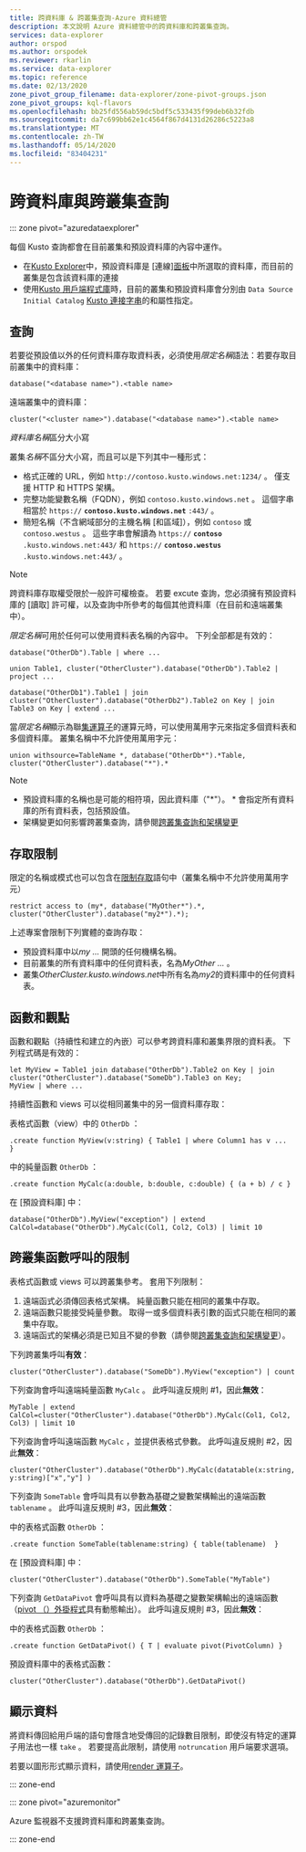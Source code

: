 ```yaml
---
title: 跨資料庫 & 跨叢集查詢-Azure 資料總管
description: 本文說明 Azure 資料總管中的跨資料庫和跨叢集查詢。
services: data-explorer
author: orspod
ms.author: orspodek
ms.reviewer: rkarlin
ms.service: data-explorer
ms.topic: reference
ms.date: 02/13/2020
zone_pivot_group_filename: data-explorer/zone-pivot-groups.json
zone_pivot_groups: kql-flavors
ms.openlocfilehash: bb25fd556ab59dc5bdf5c533435f99deb6b32fdb
ms.sourcegitcommit: da7c699bb62e1c4564f867d4131d26286c5223a8
ms.translationtype: MT
ms.contentlocale: zh-TW
ms.lasthandoff: 05/14/2020
ms.locfileid: "83404231"
---
```

# <a name="cross-database-and-cross-cluster-queries"></a>跨資料庫與跨叢集查詢

::: zone pivot="azuredataexplorer"

每個 Kusto 查詢都會在目前叢集和預設資料庫的內容中運作。
* 在[Kusto Explorer](../tools/kusto-explorer.md)中，預設資料庫是 [連線][面板](../tools/kusto-explorer.md#connections-panel)中所選取的資料庫，而目前的叢集是包含該資料庫的連接
* 使用[Kusto 用戶端程式庫](../api/netfx/about-kusto-data.md)時，目前的叢集和預設資料庫會分別由 `Data Source` `Initial Catalog` [Kusto 連接字串](../api/connection-strings/kusto.md)的和屬性指定。

## <a name="queries"></a>查詢
若要從預設值以外的任何資料庫存取資料表，必須使用*限定名稱*語法：若要存取目前叢集中的資料庫：
```kusto
database("<database name>").<table name>
```
遠端叢集中的資料庫：
```kusto
cluster("<cluster name>").database("<database name>").<table name>
```

*資料庫名稱*區分大小寫

叢集*名稱*不區分大小寫，而且可以是下列其中一種形式：
* 格式正確的 URL，例如 `http://contoso.kusto.windows.net:1234/` 。 僅支援 HTTP 和 HTTPS 架構。
* 完整功能變數名稱（FQDN），例如 `contoso.kusto.windows.net` 。 這個字串相當於 `https://` **`contoso.kusto.windows.net`** `:443/` 。
* 簡短名稱（不含網域部分的主機名稱 [和區域]），例如 `contoso` 或 `contoso.westus` 。 這些字串會解讀為 `https://` **`contoso`** `.kusto.windows.net:443/` 和 `https://` **`contoso.westus`** `.kusto.windows.net:443/` 。

> [!NOTE]
> 跨資料庫存取權受限於一般許可權檢查。
> 若要 excute 查詢，您必須擁有預設資料庫的 [讀取] 許可權，以及查詢中所參考的每個其他資料庫（在目前和遠端叢集中）。

*限定名稱*可用於任何可以使用資料表名稱的內容中。
下列全部都是有效的：

```kusto
database("OtherDb").Table | where ...

union Table1, cluster("OtherCluster").database("OtherDb").Table2 | project ...

database("OtherDb1").Table1 | join cluster("OtherCluster").database("OtherDb2").Table2 on Key | join Table3 on Key | extend ...
```

當*限定名稱*顯示為聯[集運算子](./unionoperator.md)的運算元時，可以使用萬用字元來指定多個資料表和多個資料庫。 叢集名稱中不允許使用萬用字元：

```kusto
union withsource=TableName *, database("OtherDb*").*Table, cluster("OtherCluster").database("*").*
```

> [!NOTE]
>* 預設資料庫的名稱也是可能的相符項，因此資料庫（"&#42;"）。 * 會指定所有資料庫的所有資料表，包括預設值。
>* 架構變更如何影響跨叢集查詢，請參閱[跨叢集查詢和架構變更](../concepts/crossclusterandschemachanges.md)

## <a name="access-restriction"></a>存取限制 
限定的名稱或模式也可以包含在[限制存取](./restrictstatement.md)語句中（叢集名稱中不允許使用萬用字元）
```kusto
restrict access to (my*, database("MyOther*").*, cluster("OtherCluster").database("my2*").*);
```

上述專案會限制下列實體的查詢存取：

* 預設資料庫中以*my ...* 開頭的任何機構名稱。 
* 目前叢集的所有資料庫中的任何資料表，名為*MyOther ...* 。
* 叢集*OtherCluster.kusto.windows.net*中所有名為*my2*的資料庫中的任何資料表。

## <a name="functions-and-views"></a>函數和觀點

函數和觀點（持續性和建立的內嵌）可以參考跨資料庫和叢集界限的資料表。 下列程式碼是有效的：

```kusto
let MyView = Table1 join database("OtherDb").Table2 on Key | join cluster("OtherCluster").database("SomeDb").Table3 on Key;
MyView | where ...
```

持續性函數和 views 可以從相同叢集中的另一個資料庫存取：

表格式函數（view）中的 `OtherDb` ：

```kusto
.create function MyView(v:string) { Table1 | where Column1 has v ...  }  
```

中的純量函數 `OtherDb` ：
```kusto
.create function MyCalc(a:double, b:double, c:double) { (a + b) / c }  
```

在 [預設資料庫] 中：

```kusto
database("OtherDb").MyView("exception") | extend CalCol=database("OtherDb").MyCalc(Col1, Col2, Col3) | limit 10
```

## <a name="limitations-of-cross-cluster-function-calls"></a>跨叢集函數呼叫的限制

表格式函數或 views 可以跨叢集參考。 套用下列限制：

1. 遠端函式必須傳回表格式架構。 純量函數只能在相同的叢集中存取。
2. 遠端函數只能接受純量參數。 取得一或多個資料表引數的函式只能在相同的叢集中存取。
3. 遠端函式的架構必須是已知且不變的參數（請參閱[跨叢集查詢和架構變更](../concepts/crossclusterandschemachanges.md)）。

下列跨叢集呼叫**有效**：

```kusto
cluster("OtherCluster").database("SomeDb").MyView("exception") | count
```

下列查詢會呼叫遠端純量函數 `MyCalc` 。
此呼叫違反規則 #1，因此**無效**：

```kusto
MyTable | extend CalCol=cluster("OtherCluster").database("OtherDb").MyCalc(Col1, Col2, Col3) | limit 10
```

下列查詢會呼叫遠端函數 `MyCalc` ，並提供表格式參數。
此呼叫違反規則 #2，因此**無效**：

```kusto
cluster("OtherCluster").database("OtherDb").MyCalc(datatable(x:string, y:string)["x","y"] ) 
```

下列查詢 `SomeTable` 會呼叫具有以參數為基礎之變數架構輸出的遠端函數 `tablename` 。
此呼叫違反規則 #3，因此**無效**：

中的表格式函數 `OtherDb` ：
```kusto
.create function SomeTable(tablename:string) { table(tablename)  }  
```

在 [預設資料庫] 中：
```kusto
cluster("OtherCluster").database("OtherDb").SomeTable("MyTable")
```

下列查詢 `GetDataPivot` 會呼叫具有以資料為基礎之變數架構輸出的遠端函數（[pivot （）外掛程式](pivotplugin.md)具有動態輸出）。
此呼叫違反規則 #3，因此**無效**：

中的表格式函數 `OtherDb` ：
```kusto
.create function GetDataPivot() { T | evaluate pivot(PivotColumn) }  
```

預設資料庫中的表格式函數：
```kusto
cluster("OtherCluster").database("OtherDb").GetDataPivot()
```

## <a name="displaying-data"></a>顯示資料

將資料傳回給用戶端的語句會隱含地受傳回的記錄數目限制，即使沒有特定的運算子用法也一樣 `take` 。 若要提高此限制，請使用 `notruncation` 用戶端要求選項。

若要以圖形形式顯示資料，請使用[render 運算子](renderoperator.md)。

::: zone-end

::: zone pivot="azuremonitor"

Azure 監視器不支援跨資料庫和跨叢集查詢。

::: zone-end
